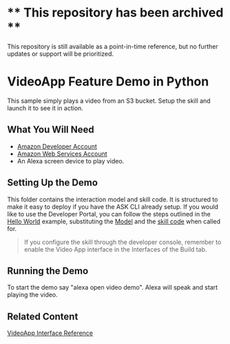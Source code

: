 # ** This repository has been archived **
This repository is still available as a point-in-time reference, but no further updates or support will be prioritized.

# VideoApp Feature Demo in Python
This sample simply plays a video from an S3 bucket.  Setup the skill and launch it to see it in action.

## What You Will Need
*  [Amazon Developer Account](http://developer.amazon.com/alexa)
*  [Amazon Web Services Account](http://aws.amazon.com/)
*  An Alexa screen device to play video.

## Setting Up the Demo
This folder contains the interaction model and skill code.  It is structured to make it easy to deploy if you have the ASK CLI already setup.  If you would like to use the Developer Portal, you can follow the steps outlined in the [Hello World](https://github.com/alexa/skill-sample-nodejs-hello-world) example, substituting the [Model](./models/en-US.json) and the [skill code](./lambda/custom/index.js) when called for.

> If you configure the skill through the developer console, remember to enable the Video App interface in the Interfaces of the Build tab.

## Running the Demo
To start the demo say "alexa open video demo".  Alexa will speak and start playing the video.

## Related Content
[VideoApp Interface Reference](https://developer.amazon.com/en-US/docs/alexa/custom-skills/videoapp-interface-reference.html)
